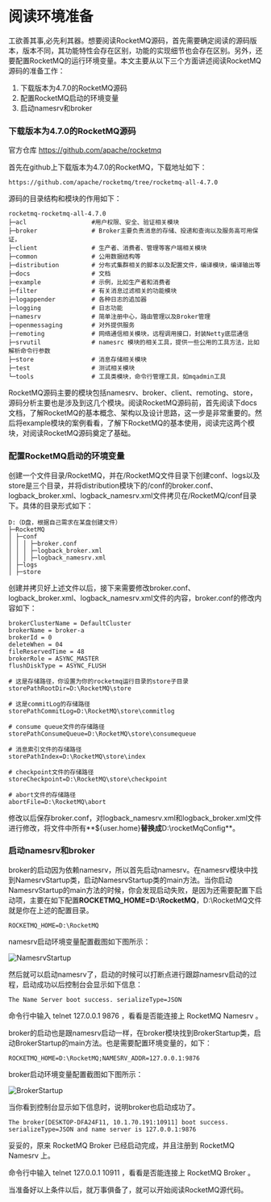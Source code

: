 # 阅读环境准备

工欲善其事,必先利其器。想要阅读RocketMQ源码，首先需要确定阅读的源码版本，版本不同，其功能特性会存在区别，功能的实现细节也会存在区别。另外，还要配置RocketMQ的运行环境变量。本文主要从以下三个方面讲述阅读RocketMQ源码的准备工作：

1. 下载版本为4.7.0的RocketMQ源码
2. 配置RocketMQ启动的环境变量
3. 启动namesrv和broker

### 下载版本为4.7.0的RocketMQ源码

官方仓库 https://github.com/apache/rocketmq

首先在github上下载版本为4.7.0的RocketMQ，下载地址如下：

```text
https://github.com/apache/rocketmq/tree/rocketmq-all-4.7.0
```

源码的目录结构和模块的作用如下：

```text
rocketmq-rocketmq-all-4.7.0
├─acl                  #用户权限、安全、验证相关模块
├─broker               # Broker主要负责消息的存储、投递和查询以及服务高可用保证，
├─client               # 生产者、消费者、管理等客户端相关模块
├─common               # 公用数据结构等
├─distribution         # 分布式集群相关的脚本以及配置文件，编译模块，编译输出等
├─docs                 # 文档
├─example              # 示例，比如生产者和消费者
├─filter               # 有关消息过滤相关的功能模块
├─logappender          # 各种日志的追加器
├─logging              # 日志功能
├─namesrv              # 简单注册中心，路由管理以及Broker管理
├─openmessaging        # 对外提供服务
├─remoting             # 网络通信相关模块，远程调用接口，封装Netty底层通信
├─srvutil              # namesrc 模块的相关工具，提供一些公用的工具方法，比如解析命令行参数
├─store                # 消息存储相关模块
├─test                 # 测试相关模块
└─tools                # 工具类模块，命令行管理工具，如mqadmin工具
```

RocketMQ源码主要的模块包括namesrv、broker、client、remoting、store，源码分析主要也是涉及到这几个模块。阅读RocketMQ源码前，首先阅读下docs文档，了解RocketMQ的基本概念、架构以及设计思路，这一步是非常重要的。然后将example模块的案例看看，了解下RocketMQ的基本使用，阅读完这两个模块，对阅读RocketMQ源码奠定了基础。

### 配置RocketMQ启动的环境变量

创建一个文件目录/RocketMQ，并在/RocketMQ文件目录下创建conf、logs以及store是三个目录，并将distribution模块下的/conf的broker.conf、logback_broker.xml、logback_namesrv.xml文件拷贝在/RocketMQ/conf目录下。具体的目录形式如下：

```text
D:（D盘，根据自己需求在某盘创建文件）
├─RocketMQ                  
│ ├─conf
│ │ │ ├─broker.conf
│ │ │ ├─logback_broker.xml
│ │ │ ├─logback_namesrv.xml
│ ├─logs
│ ├─store
```

创建并拷贝好上述文件以后，接下来需要修改broker.conf、logback_broker.xml、logback_namesrv.xml文件的内容，broker.conf的修改内容如下：

```text
brokerClusterName = DefaultCluster
brokerName = broker-a
brokerId = 0
deleteWhen = 04
fileReservedTime = 48
brokerRole = ASYNC_MASTER
flushDiskType = ASYNC_FLUSH

# 这是存储路径，你设置为你的rocketmq运行目录的store子目录
storePathRootDir=D:\RocketMQ\store

# 这是commitLog的存储路径
storePathCommitLog=D:\RocketMQ\store\commitlog

# consume queue文件的存储路径
storePathConsumeQueue=D:\RocketMQ\store\consumequeue

# 消息索引文件的存储路径
storePathIndex=D:\RocketMQ\store\index

# checkpoint文件的存储路径
storeCheckpoint=D:\RocketMQ\store\checkpoint

# abort文件的存储路径
abortFile=D:\RocketMQ\abort
```

修改以后保存broker.conf，对logback_namesrv.xml和logback_broker.xml文件进行修改，将文件中所有**${user.home}**替换成**D:\rocketMqConfig**。

### 启动namesrv和broker

broker的启动因为依赖namesrv，所以首先启动namesrv。在namesrv模块中找到NamesrvStartup类，启动NamesrvStartup类的main方法。当你启动NamesrvStartup的main方法的时候，你会发现启动失败，是因为还需要配置下启动项，主要在如下配置**ROCKETMQ_HOME=D:\RocketMQ**，D:\RocketMQ文件就是你在上述的配置目录。

```text
ROCKETMQ_HOME=D:\RocketMQ
```

namesrv启动环境变量配置截图如下图所示：

![NamesrvStartup](/images/posts/blog/rocketmq/NamesrvStartup.png)

然后就可以启动namesrv了，启动的时候可以打断点进行跟踪namesrv启动的过程，启动成功以后控制台会显示如下信息：

```text
The Name Server boot success. serializeType=JSON
```

命令行中输入 telnet 127.0.0.1 9876 ，看看是否能连接上 RocketMQ Namesrv 。

broker的启动也是跟namesrv启动一样，在broker模块找到BrokerStartup类，启动BrokerStartup的main方法。也是需要配置环境变量的，如下：

```text
ROCKETMQ_HOME=D:\RocketMQ;NAMESRV_ADDR=127.0.0.1:9876
```

broker启动环境变量配置截图如下图所示：

![BrokerStartup](/images/posts/blog/rocketmq/BrokerStartup.png)

当你看到控制台显示如下信息时，说明broker也启动成功了。

```text
The broker[DESKTOP-DFA24F11, 10.1.70.191:10911] boot success. serializeType=JSON and name server is 127.0.0.1:9876
```

妥妥的，原来 RocketMQ Broker 已经启动完成，并且注册到 RocketMQ Namesrv 上。

命令行中输入 telnet 127.0.0.1 10911 ，看看是否能连接上 RocketMQ Broker 。

当准备好以上条件以后，就万事俱备了，就可以开始阅读RocketMQ源代码。